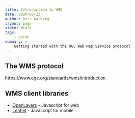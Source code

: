 ```yaml
---
title: Introduction to WMS
date: 2020-08-23
author: Geir Aalberg
layout: page
state: draft
tags:
    - guide
summary: >
    Getting started with the OGC Web Map Service protocol
---
```


## The WMS protocol

<https://www.ogc.org/standards/wms/introduction>

## WMS client libraries

- [OpenLayers](https://openlayers.org/) - Javascript for web
- [Leaflet](https://leafletjs.com/examples/wms/wms.html) - Javascript for mobile

